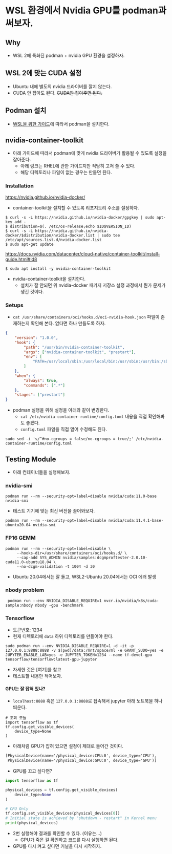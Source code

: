 # WSL 환경에서 Nvidia GPU를 podman과 써보자. 

## Why 
 
- WSL 2에 특화된 podman + nvidia GPU 환경을 설정하자.  


## WSL 2에 맞는 CUDA 설정

- Ubuntu 내에 별도의 nvidia 드라이버를 깔지 않는다. 
- CUDA 안 잡아도 된다. ~~CUDA만 잡아주면 된다.~~ 

## Podman 설치 

- [WSL을 위한 가이드](https://github.com/anarinsk/til/blob/master/podman/wsl-podman.md)에 따라서 podman을 설치한다. 

## nvidia-container-toolkit 
 
- 아래 가이드에 따라서 podman에 맞게 nvidia 드라이버가 활용될 수 있도록 설정을 잡아준다.
    + 아래 링크는 RHEL에 관한 가이드지만 적당히 고쳐 쓸 수 있다. 
    + 해당 디렉토리나 파일이 없는 경우는 만들면 된다.  


### Installation 

https://nvidia.github.io/nvidia-docker/

- container-toolkit을 설치할 수 있도록 리포지토리 주소를 설정하자. 

```shell
$ curl -s -L https://nvidia.github.io/nvidia-docker/gpgkey | sudo apt-key add -
$ distribution=$(. /etc/os-release;echo $ID$VERSION_ID)
$ curl -s -L https://nvidia.github.io/nvidia-docker/$distribution/nvidia-docker.list | sudo tee /etc/apt/sources.list.d/nvidia-docker.list
$ sudo apt-get update
```
https://docs.nvidia.com/datacenter/cloud-native/container-toolkit/install-guide.html#id8


```shell
$ sudo apt install -y nvidia-container-toolkit
```

- nvidia-container-toolkit을 설치한다. 
    + 설치가 잘 안되면 위 nvidia-docker 패키지 저장소 설정 과정에서 뭔가 문제가 생긴 것이다. 

### Setups 

- `cat /usr/share/containers/oci/hooks.d/oci-nvidia-hook.json` 파일이 존재하는지 확인해 본다. 없다면 하나 만들도록 하자. 

```json
{
    "version": "1.0.0",
    "hook": {
        "path": "/usr/bin/nvidia-container-toolkit",
        "args": ["nvidia-container-toolkit", "prestart"],
        "env": [
            "PATH=/usr/local/sbin:/usr/local/bin:/usr/sbin:/usr/bin:/sbin:/bin"
        ]
    },
    "when": {
        "always": true,
        "commands": [".*"]
    },
    "stages": ["prestart"]
}
```

- podman 실행을 위해 설정을 아래와 같이 변경한다. 
    +  `cat /etc/nvidia-container-runtime/config.toml` 내용을 직접 확인해봐도 좋겠다. 
    + `config.toml` 파일을 직접 열어 수정해도 된다. 

```shell
sudo sed -i 's/^#no-cgroups = false/no-cgroups = true/;' /etc/nvidia-container-runtime/config.toml
```

## Testing Module 

- 아래 컨테이너들을 실행해보자. 

### nvidia-smi 

```shell
podman run --rm --security-opt=label=disable nvidia/cuda:11.0-base nvidia-smi
```

- 테스트 기기에 맞는 최신 버전을 끌어와보자. 

```shell
podman run --rm --security-opt=label=disable nvidia/cuda:11.4.1-base-ubuntu20.04 nvidia-smi
```

### FP16 GEMM

```shell
podman run --rm --security-opt=label=disable \
     --hooks-dir=/usr/share/containers/oci/hooks.d/ \
     --cap-add SYS_ADMIN nvidia/samples:dcgmproftester-2.0.10-cuda11.0-ubuntu18.04 \
     --no-dcgm-validation -t 1004 -d 30
```

- Ubuntu 20.04에서는 잘 돌고, WSL2-Ubuntu 20.04에서는 OCI 에러 발생 

### nbody problem 

```shell
 podman run --env NVIDIA_DISABLE_REQUIRE=1 nvcr.io/nvidia/k8s/cuda-sample:nbody nbody -gpu -benchmark
```

### Tensorflow 

- 토큰번호: 1234 
- 현재 디렉토리에 `data` 하위 디렉토리를 만들어야 한다. 

```shell
sudo podman run --env NVIDIA_DISABLE_REQUIRE=1 -d -it -p 127.0.0.1:8888:8888 -v $(pwd)/data:/mnt/space/ml -e GRANT_SUDO=yes -e JUPYTER_ENABLE_LAB=yes -e JUPYTER_TOKEN=1234 --name tf-devel-gpu tensorflow/tensorflow:latest-gpu-jupyter
```

- 자세한 것은 [여기]를 참고 
- 테스트할 내용만 적어보자. 

#### GPU는 잘 잡혀 있나? 

- `localhost:8888` 혹은 `127.0.0.1:8888`로 접속해서 jupyter 아래 노트북을 하나 띄운다. 

```jupyter
# 조회 모듈 
import tensorflow as tf 
tf.config.get_visible_devices(
    device_type=None
)
```

- 아래처럼 GPU가 잡혀 있으면 설정이 제대로 들어간 것이다. 

```txt
[PhysicalDevice(name='/physical_device:CPU:0', device_type='CPU'),
 PhysicalDevice(name='/physical_device:GPU:0', device_type='GPU')]
```

- GPU를 끄고 싶다면? 

```python
import tensorflow as tf

physical_devices = tf.config.get_visible_devices(
    device_type=None
)

# CPU Only 
tf.config.set_visible_devices(physical_devices[0])
# Initial state is achieved by "shutdown - restart" in Kernel menu 
print(physical_devices)
```

- 2번 실행해야 결과를 확인할 수 있다. (이유는...)
    - GPU가 죽은 걸 확인하고 코드를 다시 실행하면 된다. 
- GPU를 다시 켜고 싶다면 커널을 다시 시작하자. 
